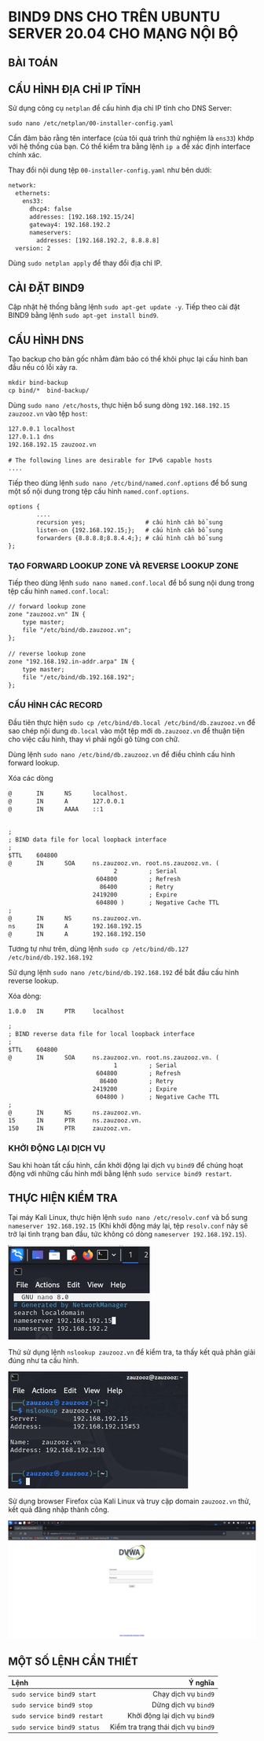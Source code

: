 # BIND9 DNS CHO TRÊN UBUNTU SERVER 20.04 CHO MẠNG NỘI BỘ

## BÀI TOÁN

## CẤU HÌNH ĐỊA CHỈ IP TĨNH

Sử dụng công cụ `netplan` để cấu hình địa chỉ IP tĩnh cho DNS Server:

```
sudo nano /etc/netplan/00-installer-config.yaml
```

Cần đảm bảo rằng tên interface (của tôi quá trình thử nghiệm là `ens33`) khớp với hệ thống của bạn. Có thể kiểm tra bằng lệnh `ip a` để xác định interface chính xác.

Thay đổi nội dung tệp `00-installer-config.yaml` như bên dưới:

```
network:
  ethernets:
    ens33:
      dhcp4: false
      addresses: [192.168.192.15/24]
      gateway4: 192.168.192.2
      nameservers:
        addresses: [192.168.192.2, 8.8.8.8]
  version: 2
```

Dùng `sudo netplan apply` để thay đổi địa chỉ IP.

## CÀI ĐẶT BIND9

Cập nhật hệ thống bằng lệnh `sudo apt-get update -y`. Tiếp theo cài đặt BIND9 bằng lệnh `sudo apt-get install bind9`.

## CẤU HÌNH DNS

Tạo backup cho bản gốc nhằm đảm bảo có thể khôi phục lại cấu hình ban đầu nếu có lỗi xảy ra.

```
mkdir bind-backup
cp bind/*  bind-backup/
```

Dùng `sudo nano /etc/hosts`, thực hiện bổ sung dòng `192.168.192.15 zauzooz.vn` vào tệp `host`:

```
127.0.0.1 localhost
127.0.1.1 dns
192.168.192.15 zauzooz.vn

# The following lines are desirable for IPv6 capable hosts
....
```

Tiếp theo dùng lệnh `sudo nano /etc/bind/named.conf.options` để bổ sung một số nội dung trong tệp cấu hình `named.conf.options`.

```
options {
        ....
        recursion yes;                 # cấu hình cần bổ sung
        listen-on {192.168.192.15;};   # cấu hình cần bổ sung
        forwarders {8.8.8.8;8.8.4.4;}; # cấu hình cần bổ sung
};
```

### TẠO FORWARD LOOKUP ZONE VÀ REVERSE LOOKUP ZONE

Tiếp theo dùng lệnh `sudo nano named.conf.local` để bổ sung nội dung trong tệp cấu hình `named.conf.local`:

```
// forward lookup zone
zone "zauzooz.vn" IN {
    type master;
    file "/etc/bind/db.zauzooz.vn";
};

// reverse lookup zone
zone "192.168.192.in-addr.arpa" IN {
    type master;
    file "/etc/bind/db.192.168.192";
};
```

### CẤU HÌNH CÁC RECORD

Đầu tiên thực hiện `sudo cp /etc/bind/db.local /etc/bind/db.zauzooz.vn` để sao chép nội dung `db.local` vào một tệp mới `db.zauzooz.vn` để thuận tiện cho việc cấu hình, thay vì phải ngồi gõ từng con chữ.

Dùng lệnh `sudo nano /etc/bind/db.zauzooz.vn` để điều chỉnh cấu hình forward lookup.

Xóa các dòng

```
@       IN      NS      localhost.
@       IN      A       127.0.0.1
@       IN      AAAA    ::1
```

```

;
; BIND data file for local loopback interface
;
$TTL    604800
@       IN      SOA     ns.zauzooz.vn. root.ns.zauzooz.vn. (
                              2         ; Serial
                         604800         ; Refresh
                          86400         ; Retry
                        2419200         ; Expire
                         604800 )       ; Negative Cache TTL
;
@       IN      NS      ns.zauzooz.vn.
ns      IN      A       192.168.192.15
@       IN      A       192.168.192.150
```

Tương tự như trên, dùng lệnh `sudo cp /etc/bind/db.127 /etc/bind/db.192.168.192`

Sử dụng lệnh `sudo nano /etc/bind/db.192.168.192` để bắt đầu cấu hình reverse lookup.


Xóa dòng:

```
1.0.0   IN      PTR     localhost
```

```
;
; BIND reverse data file for local loopback interface
;
$TTL    604800
@       IN      SOA     ns.zauzooz.vn. root.ns.zauzooz.vn. (
                              1         ; Serial
                         604800         ; Refresh
                          86400         ; Retry
                        2419200         ; Expire
                         604800 )       ; Negative Cache TTL
;
@       IN      NS      ns.zauzooz.vn.
15      IN      PTR     ns.zauzooz.vn.
150     IN      PTR     zauzooz.vn.
```

### KHỞI ĐỘNG LẠI DỊCH VỤ

Sau khi hoàn tất cấu hình, cần khởi động lại dịch vụ `bind9` để chúng hoạt động với những cấu hình mới bằng lệnh `sudo service bind9 restart`.

## THỰC HIỆN KIỂM TRA

Tại máy Kali Linux, thực hiện lệnh `sudo nano /etc/resolv.conf` và bổ sung `nameserver 192.168.192.15` (Khi khởi động máy lại, tệp `resolv.conf` này sẽ trở lại tình trạng ban đầu, tức không có dòng `nameserver 192.168.192.15`).

![](img/image.png)

Thử sử dụng lệnh `nslookup zauzooz.vn` để kiểm tra, ta thấy kết quả phân giải đúng như ta cấu hình.

![alt text](img/image-1.png)

Sử dụng browser Firefox của Kali Linux và truy cập domain `zauzooz.vn` thử, kết quả đăng nhập thành công.

![alt text](img/image-2.png)

## MỘT SỐ LỆNH CẦN THIẾT

|Lệnh|Ý nghĩa|
|:---|---:|
|`sudo service bind9 start`   |Chạy dịch vụ `bind9`               |
|`sudo service bind9 stop`    |Dừng dịch vụ `bind9`               |
|`sudo service bind9 restart` |Khởi động lại dịch vụ `bind9`      |
|`sudo service bind9 status`  |Kiểm tra trạng thái dịch vụ `bind9`|
